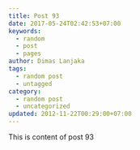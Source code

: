 ```yaml
---
title: Post 93
date: 2017-05-24T02:42:53+07:00
keywords:
  - random
  - post
  - pages
author: Dimas Lanjaka
tags:
  - random post
  - untagged
category:
  - random post
  - uncategorized
updated: 2012-11-22T00:29:00+07:00
---
```

This is content of post 93